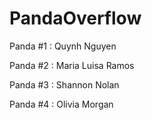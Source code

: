 # PandaOverflow

Panda #1 : Quynh Nguyen

Panda #2 : Maria Luisa Ramos

Panda #3 : Shannon Nolan

Panda #4 : Olivia Morgan
